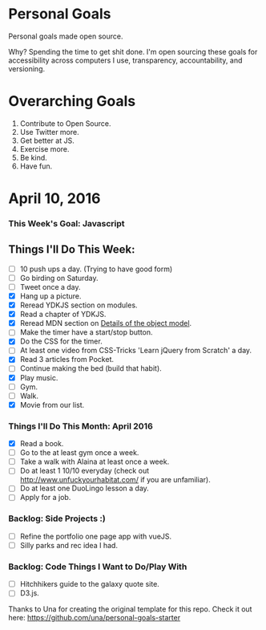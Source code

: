 Personal Goals
==============

Personal goals made open source.

Why? Spending the time to get shit done. I'm open sourcing these goals for accessibility across computers I use, transparency, accountability, and versioning.

# Overarching Goals
1. Contribute to Open Source.
3. Use Twitter more.
4. Get better at JS.
5. Exercise more.
6. Be kind.
7. Have fun.

# April 10, 2016

### This Week's Goal: Javascript

## Things I'll Do This Week:

- [ ] 10 push ups a day. (Trying to have good form)
- [ ] Go birding on Saturday.
- [ ] Tweet once a day.
- [x] Hang up a picture.
- [x] Reread YDKJS section on modules.
- [x] Read a chapter of YDKJS.
- [x] Reread MDN section on [Details of the object model](https://developer.mozilla.org/en-US/docs/Web/JavaScript/Guide/Details_of_the_Object_Model).
- [ ] Make the timer have a start/stop button.
- [x] Do the CSS for the timer.
- [ ] At least one video from CSS-Tricks 'Learn jQuery from Scratch' a day.
- [x] Read 3 articles from Pocket.
- [ ] Continue making the bed (build that habit).
- [x] Play music.
- [ ] Gym.
- [ ] Walk.
- [x] Movie from our list.

### Things I'll Do This Month: April 2016

- [x] Read a book.
- [ ] Go to the at least gym once a week.
- [ ] Take a walk with Alaina at least once a week.
- [ ] Do at least 1 10/10 everyday (check out http://www.unfuckyourhabitat.com/ if you are unfamiliar).
- [ ] Do at least one DuoLingo lesson a day.
- [ ] Apply for a job.

### Backlog: Side Projects :)

- [ ] Refine the portfolio one page app with vueJS.
- [ ] Silly parks and rec idea I had.

### Backlog: Code Things I Want to Do/Play With

- [ ] Hitchhikers guide to the galaxy quote site.
- [ ] D3.js.

Thanks to Una for creating the original template for this repo. Check it out here: https://github.com/una/personal-goals-starter
